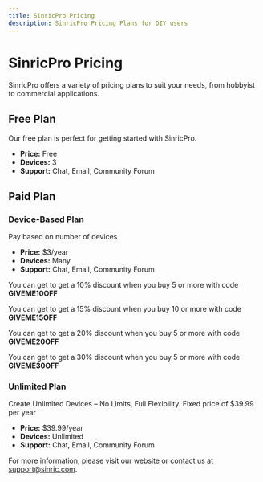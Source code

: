 ```yaml
---
title: SinricPro Pricing
description: SinricPro Pricing Plans for DIY users
---
```


# SinricPro Pricing 

SinricPro offers a variety of pricing plans to suit your needs, from hobbyist to commercial applications.

## Free Plan

Our free plan is perfect for getting started with SinricPro.

*   **Price:** Free
*   **Devices:** 3
*   **Support:** Chat, Email, Community Forum

## Paid Plan

### Device-Based Plan

Pay based on number of devices

*   **Price:** $3/year
*   **Devices:** Many
*   **Support:** Chat, Email, Community Forum

You can get to get a 10% discount when you buy 5 or more with code **GIVEME10OFF**

You can get to get a 15% discount when you buy 10 or more with code **GIVEME15OFF**

You can get to get a 20% discount when you buy 5 or more with code **GIVEME20OFF**

You can get to get a 30% discount when you buy 5 or more with code **GIVEME30OFF**

### Unlimited Plan

Create Unlimited Devices – No Limits, Full Flexibility. Fixed price of $39.99 per year

*   **Price:** $39.99/year
*   **Devices:** Unlimited
*   **Support:** Chat, Email, Community Forum


For more information, please visit our website or contact us at [support@sinric.com](mailto:support@sinric.com).

